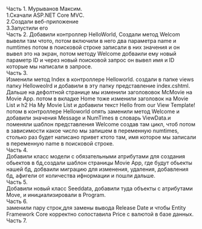 Часть 1. Мурыванов Максим.  
1.Скачали ASP.NET Core MVC.  
2.Создали веб-приложение  
3.Запустили его  
Часть 2.
Добавили контроллер HelloWorld, Создали метод Welcom вывели там чтото, потом включили в него два параметра name и numtimes потом в  поисковой строке записали в них значения и он вывел это на экран, потом методу Welcome добваили ему новый параметр ID и через новый поисковой запрос он вывел имя и ID которые мы написали в запросе.  
Часть 3.  
Изменили метод Index в контроллере Helloworld. создали в папке views  папку Helloweolrd и добавили в эту папку представление index.cshtml. Дальше на дефолтной странице мы изменили заголововок McMovie на Movie App. потом в вкладке Home тоже изменили заголовок на Movie List и h2 На My Movie List и добавили текст Hello from our View Template!
потом в контроллере Helloworld опять заменили метод Welcome и добавили значения Message и NumTimes в словарь ViewData.и поменяли шаблон представления Welcome создав там цикл, чтоб потом в зависимости какое число мы запишем в переменную numtimes, столько раз будет написано привет ктото там, имя которое мы записали в переменную name в поисковой строке.   
Часть 4.  
Добавили  класс модели с обязательными атрибутами для создания обьектов в бд,создали шаблон страницы Movie App, где будут обьекты нашей бд,  добваили миграцию для изменения, удаления, добавления бд, афигели от количества ифнормации и пошли дальше.  
Часть 5.  
Добавили новый класс Seeddata, добавили туда объекты с атрибутами Move, и инициализировали в Program.  
Часть 6.  
заменили пару строк,для замены вывода Release Date и чтобы Entity Framework Core корректно сопоставила Price с валютой в базе данных.  
Часть 7.  
